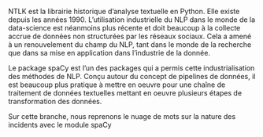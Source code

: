 NTLK est la librairie historique d’analyse textuelle en Python. Elle existe depuis les années 1990. L’utilisation industrielle du NLP dans le monde de la data-science est néanmoins plus récente et doit beaucoup à la collecte accrue de données non structurées par les réseaux sociaux. Cela a amené à un renouvelement du champ du NLP, tant dans le monde de la recherche que dans sa mise en application dans l’industrie de la donnée.

Le package spaCy est l’un des packages qui a permis cette industrialisation des méthodes de NLP. Conçu autour du concept de pipelines de données, il est beaucoup plus pratique à mettre en oeuvre pour une chaîne de traitement de données textuelles mettant en oeuvre plusieurs étapes de transformation des données.

Sur cette branche, nous reprenons le nuage de mots sur la nature des incidents avec le module spaCy